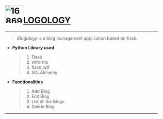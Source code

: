 # [<img src="https://i.ibb.co/Lv2cgbD/168696.png" alt="168696" width="60" height="60">LOGOLOGY](https://blogology.herokuapp.com/view?view=1)
***
> Blogology is a blog management application based on flask.

- **Python Library used**
     >1. Flask
     >2. wtforms
     >3. flask_wtf
     >4. SQLAlchemy

- **Functionalities**
    >1. Add Blog
    >2. Edit Blog
    >3. List all the Blogs
    >4. Delete Blog
---